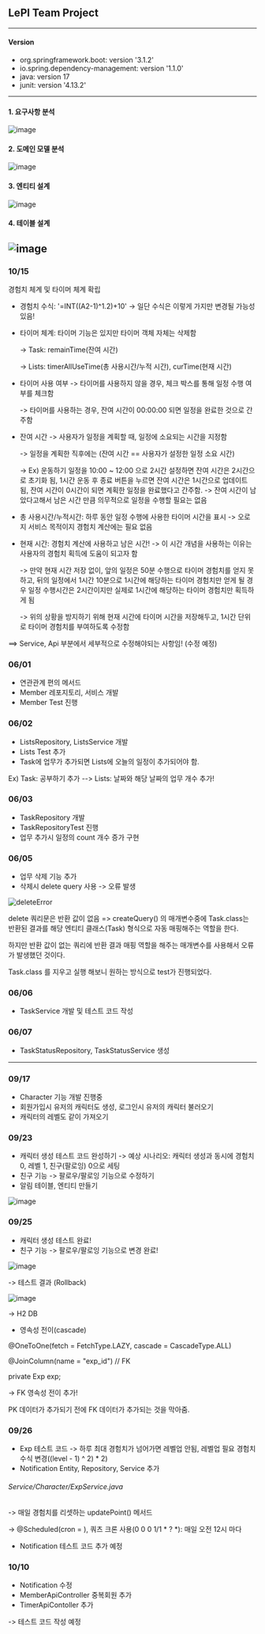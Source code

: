 ## LePl Team Project

-----------------

#### Version

* org.springframework.boot: version '3.1.2'
* io.spring.dependency-management: version '1.1.0'
* java: version 17
* junit: version '4.13.2'

-----------------

#### 1. 요구사항 분석
![image](https://github.com/yujinchoi20/LePl_Team/assets/105353163/d0567ab8-1f33-4d64-8711-274eb21c083a)

#### 2. 도메인 모델 분석
![image](https://github.com/yujinchoi20/LePl_Team/assets/105353163/a351fe5e-1b13-4752-8914-30d945059f06)

#### 3. 엔티티 설계
![image](https://github.com/yujinchoi20/LePl_Team/assets/105353163/4353fc00-6314-4a44-ba04-22818ecfeab2)

#### 4. 테이블 설계
![image](https://github.com/yujinchoi20/LePl_Team/assets/105353163/73cd0ba8-b791-4162-bfef-bb1a76853dbf)
------------------
### 10/15

경험치 체계 및 타이머 체계 확립

* 경험치 수식: '=INT((A2-1)^1.2)+10' -> 일단 수식은 이렇게 가지만 변경될 가능성 있음!
* 타이머 체계: 타이머 기능은 있지만 타이머 객체 자체는 삭제함

    -> Task: remainTime(잔여 시간)
  
    -> Lists: timerAllUseTime(총 사용시간/누적 시간), curTime(현재 시간)

* 타이머 사용 여부
    -> 타이머를 사용하지 않을 경우, 체크 박스를 통해 일정 수행 여부를 체크함
  
    -> 타이머를 사용하는 경우, 잔여 시간이 00:00:00 되면 일정을 완료한 것으로 간주함

* 잔여 시간
    -> 사용자가 일정을 계획할 때, 일정에 소요되는 시간을 지정함

    -> 일정을 계획한 직후에는 (잔여 시간 == 사용자가 설정한 일정 소요 시간)

    -> Ex) 운동하기 일정을 10:00 ~ 12:00 으로 2시간 설정하면 잔여 시간은 2시간으로 초기화 됨, 1시간 운동 후 종료 버튼을 누르면 잔여 시간은 1시간으로 업데이트 됨, 잔여 시간이 0시간이 되면 계획한 일정을 완료했다고 간주함.
    -> 잔여 시간이 남았다고해서 남은 시간 만큼 의무적으로 일정을 수행할 필요는 없음

* 총 사용시간/누적시간: 하루 동안 일정 수행에 사용한 타이머 시간을 표시 -> 오로지 서비스 목적이지 경험치 계산에는 필요 없음
* 현재 시간: 경험치 계산에 사용하고 남은 시간!
    -> 이 시간 개념을 사용하는 이유는 사용자의 경험치 획득에 도움이 되고자 함

    -> 만약 현재 시간 저장 없이, 앞의 일정은 50분 수행으로 타이머 경험치를 얻지 못하고, 뒤의 일정에서 1시간 10분으로 1시간에 해당하는 타이머 경험치만 얻게 될 경우 일정 수행시간은 2시간이지만 실제로 1시간에 해당하는 타이머 경험치만 획득하게 됨

    -> 위의 상황을 방지하기 위해 현재 시간에 타이머 시간을 저장해두고, 1시간 단위로 타이머 경험치를 부여하도록 수정함

==> Service, Api 부분에서 세부적으로 수정해야되는 사항임! (수정 예정)

### 06/01
* 연관관계 편의 메서드
* Member 레포지토리, 서비스 개발
* Member Test 진행

### 06/02
* ListsRepository, ListsService 개발
* Lists Test 추가 
* Task에 업무가 추가되면 Lists에 오늘의 일정이 추가되어야 함. 

Ex) Task: 공부하기 추가 --> Lists: 날짜와 해당 날짜의 업무 개수 추가! 

### 06/03
* TaskRepository 개발 
* TaskRepositoryTest 진행 
* 업무 추가시 일정의 count 개수 증가 구현

### 06/05
* 업무 삭제 기능 추가 
* 삭제시 delete query 사용 -> 오류 발생 

![deleteError](https://github.com/LvUpPlanner/LePl_Spring/assets/105353163/cb2f9628-28de-4dbf-a500-f26dc51e9154)

delete 쿼리문은 반환 값이 없음 => createQuery() 의 매개변수중에 Task.class는 반환된 결과를 해당 엔티티 클래스(Task) 형식으로 자동 매핑해주는 역할을 한다. 

하지만 반환 값이 없는 쿼리에 반환 결과 매핑 역할을 해주는 매개변수를 사용해서 오류가 발생했던 것이다. 

Task.class 를 지우고 실행 해보니 원하는 방식으로 test가 진행되었다. 

### 06/06
* TaskService 개발 및 테스트 코드 작성 

### 06/07
* TaskStatusRepository, TaskStatusService 생성

------

### 09/17
* Character 기능 개발 진행중
* 회원가입시 유저의 캐릭터도 생성, 로그인시 유저의 캐릭터 불러오기
* 캐릭터의 레벨도 같이 가져오기

### 09/23
* 캐릭터 생성 테스트 코드 완성하기 -> 예상 시나리오: 캐릭터 생성과 동시에 경험치 0, 레벨 1, 친구(팔로잉) 0으로 세팅
* 친구 기능 -> 팔로우/팔로잉 기능으로 수정하기
* 알림 테이블, 엔티티 만들기

![image](https://github.com/yujinchoi20/LePl_Team/assets/105353163/0834a3c2-2b7e-4e14-8d73-a5b73338b471)

### 09/25
* 캐릭터 생성 테스트 완료!
* 친구 기능 -> 팔로우/팔로잉 기능으로 변경 완료!

![image](https://github.com/yujinchoi20/LePl_Team/assets/105353163/77f00680-bff2-4d5b-a93d-e5ed9cc61fc8)

-> 테스트 결과 (Rollback)

![image](https://github.com/yujinchoi20/LePl_Team/assets/105353163/5e3ff17c-d250-4ecf-b1c3-14bf156fd5ea)

-> H2 DB

* 영속성 전이(cascade)

@OneToOne(fetch = FetchType.LAZY, cascade = CascadeType.ALL)

@JoinColumn(name = "exp_id") // FK

private Exp exp;

-> FK 영속성 전이 추가!

PK 데이터가 추가되기 전에 FK 데이터가 추가되는 것을 막아줌. 

### 09/26

* Exp 테스트 코드 -> 하루 최대 경험치가 넘어가면 레벨업 안됨, 레벨업 필요 경험치 수식 변경((level - 1) ^ 2) * 2)
* Notification Entity, Repository, Service 추가

###### Service/Character/ExpService.java

-> 매일 경험치를 리셋하는 updatePoint() 메서드 

-> @Scheduled(cron = ), 쿼츠 크론 사용(0 0 0 1/1 * ? *): 매일 오전 12시 마다

* Notification 테스트 코드 추가 예정

### 10/10

* Notification 수정
* MemberApiController 중복회원 추가
* TimerApiContoller 추가 

-> 테스트 코드 작성 예정
